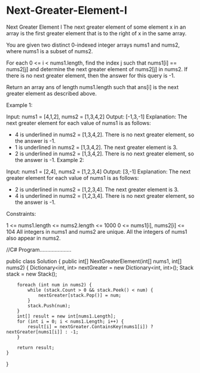 # Next-Greater-Element-I
Next Greater Element l
The next greater element of some element x in an array is the first greater element that is to the right of x in the same array.

You are given two distinct 0-indexed integer arrays nums1 and nums2, where nums1 is a subset of nums2.

For each 0 <= i < nums1.length, find the index j such that nums1[i] == nums2[j] and determine the next greater element of nums2[j] in nums2. If there is no next greater element, then the answer for this query is -1.

Return an array ans of length nums1.length such that ans[i] is the next greater element as described above.

 

Example 1:

Input: nums1 = [4,1,2], nums2 = [1,3,4,2]
Output: [-1,3,-1]
Explanation: The next greater element for each value of nums1 is as follows:
- 4 is underlined in nums2 = [1,3,4,2]. There is no next greater element, so the answer is -1.
- 1 is underlined in nums2 = [1,3,4,2]. The next greater element is 3.
- 2 is underlined in nums2 = [1,3,4,2]. There is no next greater element, so the answer is -1.
Example 2:

Input: nums1 = [2,4], nums2 = [1,2,3,4]
Output: [3,-1]
Explanation: The next greater element for each value of nums1 is as follows:
- 2 is underlined in nums2 = [1,2,3,4]. The next greater element is 3.
- 4 is underlined in nums2 = [1,2,3,4]. There is no next greater element, so the answer is -1.
 

Constraints:

1 <= nums1.length <= nums2.length <= 1000
0 <= nums1[i], nums2[i] <= 104
All integers in nums1 and nums2 are unique.
All the integers of nums1 also appear in nums2.





//C# Program.....................


public class Solution {
    public int[] NextGreaterElement(int[] nums1, int[] nums2) {
        Dictionary<int, int> nextGreater = new Dictionary<int, int>();
        Stack<int> stack = new Stack<int>();

        foreach (int num in nums2) {
            while (stack.Count > 0 && stack.Peek() < num) {
                nextGreater[stack.Pop()] = num;
            }
            stack.Push(num);
        }
        int[] result = new int[nums1.Length];
        for (int i = 0; i < nums1.Length; i++) {
            result[i] = nextGreater.ContainsKey(nums1[i]) ? nextGreater[nums1[i]] : -1;
        }

        return result;
    }
}



